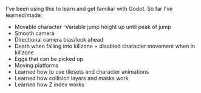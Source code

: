 I've been using this to learn and get familiar with Godot.
So far I've learned/made:
- Movable character
-Variable jump height up until peak of jump
- Smooth camera
- Directional camera bias/look ahead
- Death when falling into killzone + disabled character movement when in killzone
- Eggs that can be picked up
- Moving platforms
- Learned how to use tilesets and character animations
- Learned how collision layers and masks work
- Learned how Z index works
